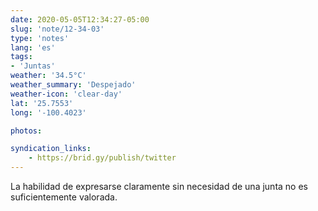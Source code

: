 ```yaml
---
date: 2020-05-05T12:34:27-05:00
slug: 'note/12-34-03'
type: 'notes'
lang: 'es'
tags:
- 'Juntas'
weather: '34.5°C'
weather_summary: 'Despejado'
weather-icon: 'clear-day'
lat: '25.7553'
long: '-100.4023'

photos:

syndication_links:
    - https://brid.gy/publish/twitter
---
```

La habilidad de expresarse claramente sin necesidad de una junta no es suficientemente valorada.